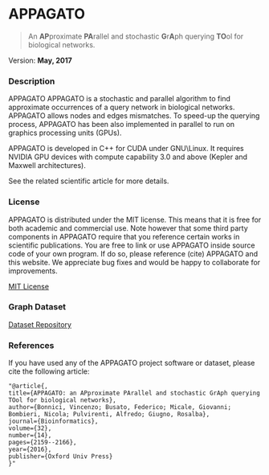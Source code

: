 # APPAGATO

> An **AP**proximate **PA**rallel and stochastic **G**r**A**ph querying **TO**ol for biological networks.

Version: **May, 2017**

### Description
APPAGATO APPAGATO is a stochastic and parallel algorithm to find approximate occurrences of a query network in biological networks. APPAGATO allows nodes and edges mismatches. To speed-up the querying process, APPAGATO has been also implemented in parallel to run on graphics processing units (GPUs).

APPAGATO is developed in C++ for CUDA under GNU\Linux. It requires NVIDIA GPU devices with compute capability 3.0 and above (Kepler and Maxwell architectures).

See the related scientific article for more details.

### License
APPAGATO is distributed under the MIT license. This means that it is free for both academic and commercial use. 
Note however that some third party components in APPAGATO require that you reference certain works in scientific publications. 
You are free to link or use APPAGATO inside source code of your own program. If do so, please reference (cite) APPAGATO and this website. We appreciate bug fixes and would be happy to collaborate for improvements.

[MIT License](https://raw.githubusercontent.com/GiugnoLab/APPAGATO/master/LICENSE)

### Graph Dataset
[Dataset Repository]()

### References 
If you have used any of the APPAGATO project software or dataset, please cite the following article:
  
    "@article{,
    title={APPAGATO: an APproximate PArallel and stochastic GrAph querying TOol for biological networks},
    author={Bonnici, Vincenzo; Busato, Federico; Micale, Giovanni; Bombieri, Nicola; Pulvirenti, Alfredo; Giugno, Rosalba},
    journal={Bioinformatics},
    volume={32},
    number={14},
    pages={2159--2166},
    year={2016},
    publisher={Oxford Univ Press}
    }"
